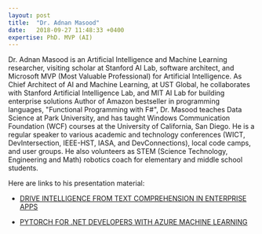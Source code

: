 ```yaml
---
layout: post
title:  "Dr. Adnan Masood"
date:   2018-09-27 11:48:33 +0400
expertise: PhD. MVP (AI)
---
```


Dr. Adnan Masood is an Artificial Intelligence and Machine Learning researcher, visiting scholar at Stanford AI Lab, software architect, and Microsoft MVP (Most Valuable Professional) for Artificial Intelligence. As Chief Architect of AI and Machine Learning, at UST Global, he collaborates with Stanford Artificial Intelligence Lab, and MIT AI Lab for building enterprise solutions Author of Amazon bestseller in programming languages, "Functional Programming with F#", Dr. Masood teaches Data Science at Park University, and has taught Windows Communication Foundation (WCF) courses at the University of California, San Diego. He is a regular speaker to various academic and technology conferences (WICT, DevIntersection, IEEE-HST, IASA, and DevConnections), local code camps, and user groups. He also volunteers as STEM (Science Technology, Engineering and Math) robotics coach for elementary and middle school students.

Here are links to his presentation material:

- [DRIVE INTELLIGENCE FROM TEXT COMPREHENSION IN ENTERPRISE APPS](https://devintxcontent.blob.core.windows.net/showcontent/Speaker%20Presentations%20Spring%202019/Drive%20Intelligence%20from%20Text%20Comprehension%20in%20Enterprise%20Apps%20-%20Adnan%20Masood.pdf)

- [PYTORCH FOR .NET DEVELOPERS WITH AZURE MACHINE LEARNING](https://devintxcontent.blob.core.windows.net/showcontent/Speaker%20Presentations%20Spring%202019/PyTorch%20for%20.NET%20Developers%20with%20Azure%20Machine%20Learning%20-%20Adnan%20Masood.pdf)
